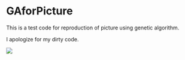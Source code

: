 # GAforPicture

This is a test code for reproduction of picture using genetic algorithm.

I apologize for my dirty code.

<img src="https://user-images.githubusercontent.com/39827302/66717122-9351a680-ee10-11e9-9444-465de2c24af3.jpg">
